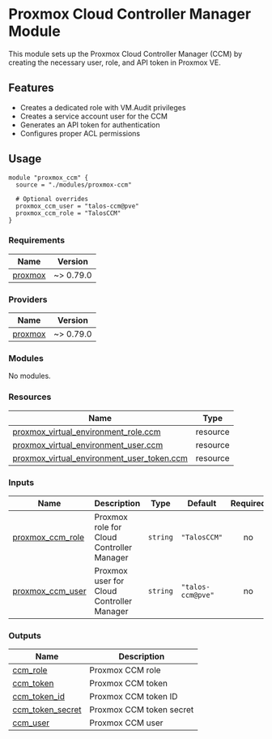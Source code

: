 # Proxmox Cloud Controller Manager Module

This module sets up the Proxmox Cloud Controller Manager (CCM) by creating the necessary user, role, and API token in Proxmox VE.

## Features

- Creates a dedicated role with VM.Audit privileges
- Creates a service account user for the CCM
- Generates an API token for authentication
- Configures proper ACL permissions

## Usage

```hcl
module "proxmox_ccm" {
  source = "./modules/proxmox-ccm"

  # Optional overrides
  proxmox_ccm_user = "talos-ccm@pve"
  proxmox_ccm_role = "TalosCCM"
}
```

<!-- BEGIN_TF_DOCS -->
### Requirements

| Name | Version |
|------|---------|
| <a name="requirement_proxmox"></a> [proxmox](#requirement\_proxmox) | ~> 0.79.0 |

### Providers

| Name | Version |
|------|---------|
| <a name="provider_proxmox"></a> [proxmox](#provider\_proxmox) | ~> 0.79.0 |

### Modules

No modules.

### Resources

| Name | Type |
|------|------|
| [proxmox_virtual_environment_role.ccm](https://registry.terraform.io/providers/bpg/proxmox/latest/docs/resources/virtual_environment_role) | resource |
| [proxmox_virtual_environment_user.ccm](https://registry.terraform.io/providers/bpg/proxmox/latest/docs/resources/virtual_environment_user) | resource |
| [proxmox_virtual_environment_user_token.ccm](https://registry.terraform.io/providers/bpg/proxmox/latest/docs/resources/virtual_environment_user_token) | resource |

### Inputs

| Name | Description | Type | Default | Required |
|------|-------------|------|---------|:--------:|
| <a name="input_proxmox_ccm_role"></a> [proxmox\_ccm\_role](#input\_proxmox\_ccm\_role) | Proxmox role for Cloud Controller Manager | `string` | `"TalosCCM"` | no |
| <a name="input_proxmox_ccm_user"></a> [proxmox\_ccm\_user](#input\_proxmox\_ccm\_user) | Proxmox user for Cloud Controller Manager | `string` | `"talos-ccm@pve"` | no |

### Outputs

| Name | Description |
|------|-------------|
| <a name="output_ccm_role"></a> [ccm\_role](#output\_ccm\_role) | Proxmox CCM role |
| <a name="output_ccm_token"></a> [ccm\_token](#output\_ccm\_token) | Proxmox CCM token |
| <a name="output_ccm_token_id"></a> [ccm\_token\_id](#output\_ccm\_token\_id) | Proxmox CCM token ID |
| <a name="output_ccm_token_secret"></a> [ccm\_token\_secret](#output\_ccm\_token\_secret) | Proxmox CCM token secret |
| <a name="output_ccm_user"></a> [ccm\_user](#output\_ccm\_user) | Proxmox CCM user |
<!-- END_TF_DOCS -->